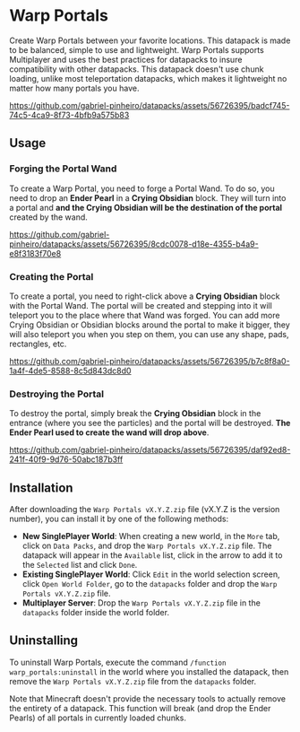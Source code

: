 # Warp Portals

Create Warp Portals between your favorite locations. This datapack is made to be balanced, simple to use and lightweight.
Warp Portals supports Multiplayer and uses the best practices for datapacks to insure compatibility with other datapacks.
This datapack doesn't use chunk loading, unlike most teleportation datapacks, which makes it lightweight no matter how many portals you have.

https://github.com/gabriel-pinheiro/datapacks/assets/56726395/badcf745-74c5-4ca9-8f73-4bfb9a575b83

## Usage

### Forging the Portal Wand

To create a Warp Portal, you need to forge a Portal Wand. To do so, you need to drop an **Ender Pearl** in a **Crying Obsidian** block. They will turn into a portal and **and the Crying Obsidian will be the destination of the portal** created by the wand.

https://github.com/gabriel-pinheiro/datapacks/assets/56726395/8cdc0078-d18e-4355-b4a9-e8f3183f70e8

### Creating the Portal

To create a portal, you need to right-click above a **Crying Obsidian** block with the Portal Wand. The portal will be created and stepping into it will teleport you to the place where that Wand was forged. You can add more Crying Obsidian or Obsidian blocks around the portal to make it bigger, they will also teleport you when you step on them, you can use any shape, pads, rectangles, etc.

https://github.com/gabriel-pinheiro/datapacks/assets/56726395/b7c8f8a0-1a4f-4de5-8588-8c5d843dc8d0

### Destroying the Portal

To destroy the portal, simply break the **Crying Obsidian** block in the entrance (where you see the particles) and the portal will be destroyed. **The Ender Pearl used to create the wand will drop above**.

https://github.com/gabriel-pinheiro/datapacks/assets/56726395/daf92ed8-241f-40f9-9d76-50abc187b3ff

## Installation

After downloading the `Warp Portals vX.Y.Z.zip` file (vX.Y.Z is the version number), you can install it by one of the following methods:
- **New SinglePlayer World**: When creating a new world, in the `More` tab, click on `Data Packs`, and drop the `Warp Portals vX.Y.Z.zip` file. The datapack will appear in the `Available` list, click in the arrow to add it to the `Selected` list and click `Done`.
- **Existing SinglePlayer World**: Click `Edit` in the world selection screen, click `Open World Folder`, go to the `datapacks` folder and drop the `Warp Portals vX.Y.Z.zip` file.
- **Multiplayer Server**: Drop the `Warp Portals vX.Y.Z.zip` file in the `datapacks` folder inside the world folder.

## Uninstalling

To uninstall Warp Portals, execute the command `/function warp_portals:uninstall` in the world where you installed the datapack, then remove the `Warp Portals vX.Y.Z.zip` file from the `datapacks` folder.

Note that Minecraft doesn't provide the necessary tools to actually remove the entirety of a datapack. This function will break (and drop the Ender Pearls) of all portals in currently loaded chunks.
